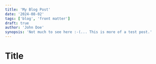 ```yaml
---
title: 'My Blog Post'
date: '2024-08-02'
tags: ['blog', 'front matter']
draft: true
author: 'John Doe'
synopsis: 'Not much to see here :-(... This is more of a test post.'
---
```


# Title

